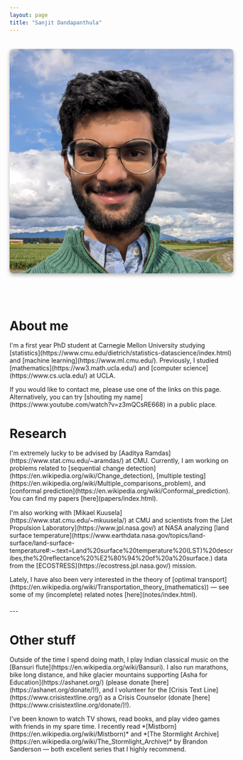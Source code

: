 ```yaml
---
layout: page
title: "Sanjit Dandapanthula"
---
```


<style>
    #headerim {
        display: flex;
        flex-direction: column; /* Arrange items in a column */
        align-items: center; /* Center the image and caption horizontally */
        text-align: center; /* Center the text inside the container */
    }

    #im {
        display: block;
        margin: 0 auto; /* Center the image horizontally */
        margin-top: 20px; /* Move the image slightly down */
        box-shadow: 0 4px 8px rgba(0, 0, 0, 0.3); /* Add a subtle shadow */
        border-radius: 8px; /* Optional: Add rounded corners */
    }

    #headerim a {
        margin: 0 1rem; /* Add horizontal space between links */
        color: #333; /* Adjust the color of the icons */
        font-size: 28px; /* Adjust the size of the icons */
        &:hover {
            text-decoration: none;
            opacity: 0.8;
        }
    }
</style>

<div id='headerim'>
<img id='im' src="/assets/images/sanjit.jpg">
<p>
    <a href="https://github.com/sanjitdp" target="_blank"><i class="fab fa-github"></i></a>
    <a href="https://www.linkedin.com/in/sanjitd" target="_blank"><i class="fab fa-linkedin"></i></a>
    <a href="mailto:sanjitd@cmu.edu"><i class="fas fa-envelope"></i></a>
</p>
</div>

<div id='index-intro-text' markdown='1'>

# About me
<p markdown='1' style="margin-bottom: 10px; margin-top: 10px;">
I'm a first year PhD student at Carnegie Mellon University studying [statistics](https://www.cmu.edu/dietrich/statistics-datascience/index.html) and [machine learning](https://www.ml.cmu.edu/). Previously, I studied [mathematics](https://ww3.math.ucla.edu/) and [computer science](https://www.cs.ucla.edu/) at UCLA.
</p>

<p markdown='1' style="margin-bottom: 10px;">
If you would like to contact me, please use one of the links on this page. Alternatively, you can try [shouting my name](https://www.youtube.com/watch?v=z3mQCsRE668) in a public place.
</p>

<div id="index-main-text" style="margin-bottom: 20px;">

# Research
<p markdown='1' style="margin-bottom: 15px; margin-top: 15px;">
I'm extremely lucky to be advised by [Aaditya Ramdas](https://www.stat.cmu.edu/~aramdas/) at CMU. Currently, I am working on problems related to [sequential change detection](https://en.wikipedia.org/wiki/Change_detection), [multiple testing](https://en.wikipedia.org/wiki/Multiple_comparisons_problem), and [conformal prediction](https://en.wikipedia.org/wiki/Conformal_prediction). You can find my papers [here](papers/index.html).
</p>
<p>
I'm also working with [Mikael Kuusela](https://www.stat.cmu.edu/~mkuusela/) at CMU and scientists from the [Jet Propulsion Laboratory](https://www.jpl.nasa.gov/) at NASA analyzing [land surface temperature](https://www.earthdata.nasa.gov/topics/land-surface/land-surface-temperature#:~:text=Land%20surface%20temperature%20(LST)%20describes,the%20reflectance%20%E2%80%94%20of%20a%20surface.) data from the [ECOSTRESS](https://ecostress.jpl.nasa.gov/) mission.
</p>
<p>
Lately, I have also been very interested in the theory of [optimal transport](https://en.wikipedia.org/wiki/Transportation_theory_(mathematics)) &mdash; see some of my (incomplete) related notes [here](notes/index.html).
</p>
</div>
---

<div id="index-main-text">

# Other stuff
<p markdown='1' style="margin-bottom: 10px; margin-top: 15px;">
Outside of the time I spend doing math, I play Indian classical music on the [Bansuri flute](https://en.wikipedia.org/wiki/Bansuri). I also run marathons, bike long distance, and hike glacier mountains supporting [Asha for Education](https://ashanet.org/) (please donate [here](https://ashanet.org/donate/)!), and I volunteer for the [Crisis Text Line](https://www.crisistextline.org/) as a Crisis Counselor (donate [here](https://www.crisistextline.org/donate/)!).
</p>
<p markdown='1'>
I've been known to watch TV shows, read books, and play video games with friends in my spare time. I recently read *[Mistborn](https://en.wikipedia.org/wiki/Mistborn)* and *[The Stormlight Archive](https://en.wikipedia.org/wiki/The_Stormlight_Archive)* by Brandon Sanderson &mdash; both excellent series that I highly recommend.
</p>
</div>
</div>